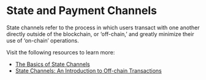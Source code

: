 # State and Payment Channels

State channels refer to the process in which users transact with one another directly outside of the blockchain, or ‘off-chain,’ and greatly minimize their use of ‘on-chain’ operations.

Visit the following resources to learn more:

- [The Basics of State Channels](https://education.district0x.io/general-topics/understanding-ethereum/basics-state-channels/)
- [State Channels: An Introduction to Off-chain Transactions](https://www.talentica.com/blogs/state-channels-an-introduction-to-off-chain-transactions/)
